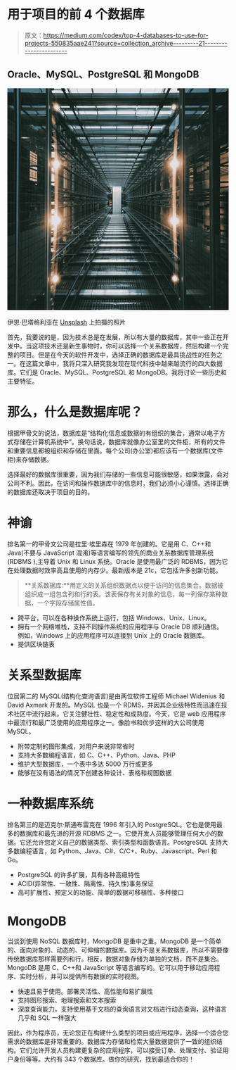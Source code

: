 # 用于项目的前 4 个数据库

> 原文：<https://medium.com/codex/top-4-databases-to-use-for-projects-550835aae241?source=collection_archive---------21----------------------->

## Oracle、MySQL、PostgreSQL 和 MongoDB

![](img/6951d419fd3545d152ec51b802d29fab.png)

伊恩·巴塔格利亚在 [Unsplash](https://unsplash.com?utm_source=medium&utm_medium=referral) 上拍摄的照片

首先，我要说的是，因为技术总是在发展，所以有大量的数据库，其中一些正在开发中。当这项技术还是新生事物时，你可以选择一个关系数据库，然后构建一个完整的项目。但是在今天的软件开发中，选择正确的数据库是最具挑战性的任务之一。在这篇文章中，我将只深入研究我发现在现代科技中越来越流行的四大数据库。它们是 Oracle、MySQL、PostgreSQL 和 MongoDB。我将讨论一些历史和主要特征。

# **那么，什么是数据库呢？**

根据甲骨文的说法，数据库是“结构化信息或数据的有组织的集合，通常以电子方式存储在计算机系统中”。换句话说，数据库就像办公室里的文件柜，所有的文件和重要信息都被组织和存储在里面。每个公司(办公室)都应该有一个数据库(文件柜)来存储数据。

选择最好的数据库很重要，因为我们存储的一些信息可能很敏感，如果泄露，会对公司不利。因此，在访问和操作数据库中的信息时，我们必须小心谨慎。选择正确的数据库还取决于项目的目的。

# 神谕

排名第一的甲骨文公司是拉里·埃里森在 1979 年创建的。它是用 C、C++和 Java(不要与 JavaScript 混淆)等语言编写的领先的商业关系数据库管理系统(RDBMS ),主导着 Unix 和 Linux 系统。Oracle 是使用最广泛的 RDBMS，因为它在处理数据时效率高且使用的内存少。最新版本是 21c，它包括许多创新功能。

> **关系数据库:**用定义的关系组织数据点以便于访问的信息集合。数据被组织成一组包含列和行的表。该表保存有关对象的信息，每一列保存某种数据，一个字段存储属性值。

*   跨平台，可以在各种操作系统上运行，包括 Windows、Unix、Linux。
*   拥有一个网络堆栈，支持不同操作系统的应用程序与 Oracle DB 顺利通信。例如，Windows 上的应用程序可以连接到 Unix 上的 Oracle 数据库。
*   提供区块链表

# 关系型数据库

位居第二的 MySQL(结构化查询语言)是由两位软件工程师 Michael Widenius 和 David Axmark 开发的。MySQL 也是一个 RDMS，并因其企业级特性而迅速在技术社区中流行起来。它关注健壮性、稳定性和成熟度。今天，它是 web 应用程序中最流行和最广泛使用的应用程序之一。像脸书和优步这样的大公司使用 MySQL。

*   附带定制的图形集成，对用户来说非常省时
*   支持大多数编程语言，如 C、C++、Python、Java、PHP
*   维护大型数据库，一个表中多达 5000 万行或更多
*   能够在没有语法的情况下创建各种设计、表格和视图数据

# 一种数据库系统

排名第三的是迈克尔·斯通布雷克在 1996 年引入的 PostgreSQL。它也是使用最多的数据库和最先进的开源 RDBMS 之一。它使开发人员能够管理任何大小的数据。它还允许您定义自己的数据类型、索引类型和函数语言。PostgreSQL 支持大多数编程语言，如 Python、Java、C#、C/C+、Ruby、Javascript、Perl 和 Go。

*   PostgreSQL 的许多扩展，具有各种高级特性
*   ACID(异常性、一致性、隔离性、持久性)事务保证
*   高可扩展性、预定义的功能、简单的数据可移植性、多种接口

# MongoDB

当谈到使用 NoSQL 数据库时，MongoDB 是重中之重。MongoDB 是一个简单的、面向对象的、动态的、可伸缩的数据库。因为不是关系数据库，所以不需要像传统数据库那样需要列和行。相反，数据对象存储为单独的文档，而不是集合。MongoDB 是用 C、C++和 JavaScript 等语言编写的。它可以用于移动应用程序、实时分析，并可以提供所有数据的实时视图。

*   快速且易于使用。部署灵活性、高性能和易扩展性
*   支持图形搜索、地理搜索和文本搜索
*   深度查询能力。支持使用基于文档的查询语言对文档进行动态查询，这种语言几乎和 SQL 一样强大

因此，作为程序员，无论您正在构建什么类型的项目或应用程序，选择一个适合您需求的数据库是非常重要的。数据库为存储和检索大量数据提供了一致的组织结构。它们允许开发人员构建更复杂的应用程序，可以接受订单、处理支付、验证用户身份等等。大约有 343 个数据库。做你的研究，找到最适合你的！